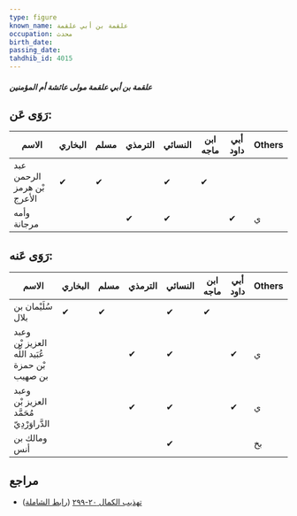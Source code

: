 ```yaml
---
type: figure
known_name: علقمة بن أبي علقمة
occupation: محدث
birth_date:
passing_date:
tahdhib_id: 4015
---
```

##### علقمة بن أبي علقمة مولى عائشة أم المؤمنين

## رَوَى عَن:
| الاسم                      | البخاري | مسلم | الترمذي | النسائي | ابن ماجه | أبي داود | Others |
| -------------------------- | ------- | ---- | ------- | ------- | -------- | -------- | ------ |
| عبد الرحمن بْن هرمز الأعرج | ✔       | ✔    |         | ✔       | ✔        |          |        |
| وأمه مرجانة                |         |      | ✔       | ✔       |          | ✔        | ي      |
## رَوَى عَنه:
| الاسم                                          | البخاري | مسلم | الترمذي | النسائي | ابن ماجه | أبي داود | Others |
| ---------------------------------------------- | ------- | ---- | ------- | ------- | -------- | -------- | ------ |
| سُلَيْمان بن بلال                              | ✔       | ✔    |         | ✔       | ✔        |          |        |
| وعبد العزيز بْن عُبَيد اللَّه بْن حمزة بن صهيب |         |      | ✔       | ✔       |          | ✔        | ي      |
| وعبد العزيز بْن مُحَمَّد الدَّراوَرْدِيّ       |         |      | ✔       | ✔       |          | ✔        | ي      |
| ومالك بن أنس                                   |         |      |         | ✔       |          |          | بخ     |
## مراجع
- [تهذيب الكمال ٢٠-٢٩٩](obsidian://open?vault=Tahdhib-al-Kamal&file=Figures/٤٠١٥-علقمة%20بن%20أبي%20علقمة%20مولى%20عائشة%20أم%20المؤمنين) ([رابط الشاملة](https://shamela.ws/book/3722/10429))